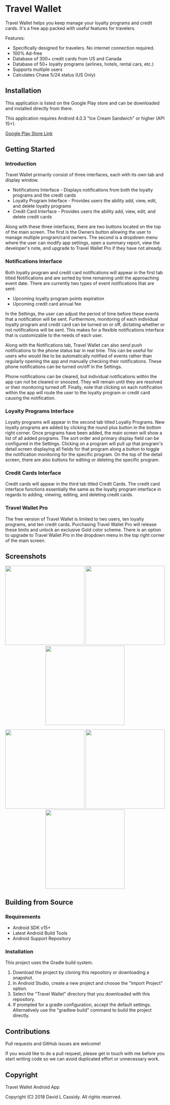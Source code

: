 
# Travel Wallet

Travel Wallet helps you keep manage your loyalty programs and credit cards. It's a free app packed with useful features for travelers.

Features:

- Specifically designed for travelers. No internet connection required.
- 100% Ad-free
- Database of 300+ credit cards from US and Canada
- Database of 50+ loyalty programs (airlines, hotels, rental cars, etc.)
- Supports multiple users
- Calculates Chase 5/24 status (US Only)

## Installation

This application is listed on the Google Play store and can be downloaded and installed directly from there.

This application requires Android 4.0.3 "Ice Cream Sandwich" or higher (API 15+).

[Google Play Store Link](https://play.google.com/store/apps/details?id=com.davidlcassidy.travelwallet "Travel Wallet")

## Getting Started

### Introduction

Travel Wallet primarily consist of three interfaces, each with its own tab and display window.

- Notifications Interface - Displays notifications from both the loyalty programs and the credit cards
- Loyalty Program Interface - Provides users the ability add, view, edit, and delete loyalty programs
- Credit Card Interface - Provides users the ability add, view, edit, and delete credit cards

Along with these three interfaces, there are two buttons located on the top of the main screen. The first is the Owners button allowing the user to manage multiple program/card owners. The second is a dropdown menu where the user can modify app settings, open a summary report, view the developer's note, and upgrade to Travel Wallet Pro if they have not already.

### Notifications Interface

Both loyalty program and credit card notifications will appear in the first tab titled Notifications and are sorted by time remaining until the approaching event date. There are currently two types of event notifications that are sent:

- Upcoming loyalty program points expiration
- Upcoming credit card annual fee

In the Settings, the user can adjust the period of time before these events that a notification will be sent. Furthermore, monitoring of each individual loyalty program and credit card can be turned on or off, dictating whether or not notifications will be sent. This makes for a flexible notifications interface that is customizable to the needs of each user.

Along with the Notifications tab, Travel Wallet can also send push notifications to the phone status bar in real time. This can be useful for users who would like to be automatically notified of events rather than regularly opening the app and manually checking their notifications. These phone notifications can be turned on/off in the Settings. 

Phone notifications can be cleared, but individual notifications within the app can not be cleared or snoozed. They will remain until they are resolved or their monitoring turned off. Finally, note that clicking on each notification within the app will route the user to the loyalty program or credit card causing the notification.

### Loyalty Programs Interface

Loyalty programs will appear in the second tab titled Loyalty Programs. New loyalty programs are added by clicking the round plus button in the bottom right corner. Once programs have been added, the main screen will show a list of all added programs. The sort order and primary display field can be configured in the Settings. Clicking on a program will pull up that program's detail screen displaying all fields for that program along a button to toggle the notification monitoring for the specific program. On the top of the detail screen, there are also buttons for editing or deleting the specific program.

### Credit Cards Interface

Credit cards will appear in the third tab titled Credit Cards. The credit card interface functions essentially the same as the loyalty program interface in regards to adding, viewing, editing, and deleting credit cards.

### Travel Wallet Pro

The free version of Travel Wallet is limited to two users, ten loyalty programs, and ten credit cards. Purchasing Travel Wallet Pro will release these limits and unlock an exclusive Gold color scheme. There is an option to upgrade to Travel Wallet Pro in the dropdown menu in the top right corner of the main screen.

## Screenshots

<p align="center">
  <img src="screenshots/basic/screenshot_1.png" width="250">
  <img src="screenshots/basic/screenshot_2.png" width="250">
  <img src="screenshots/basic/screenshot_3.png" width="250">
</p>

<p align="center">
  <img src="screenshots/basic/screenshot_4.png" width="250">
  <img src="screenshots/basic/screenshot_5.png" width="250">
  <img src="screenshots/basic/screenshot_6.png" width="250">
</p>

## Building from Source

### Requirements

- Android SDK v15+
- Latest Android Build Tools
- Android Support Repository

### Installation

This project uses the Gradle build system.

1. Download the project by cloning this repository or downloading a snapshot.
1. In Android Studio, create a new project and choose the "Import Project" option.
1. Select the "Travel Wallet" directory that you downloaded with this repository.
1. If prompted for a gradle configuration, accept the default settings. Alternatively use the "gradlew build" command to build the project directly.

## Contributions

Pull requests and GitHub issues are welcome!

If you would like to do a pull request, please get in touch with me before you start writing code so we 
can avoid duplicated effort or unnecessary work.

## Copyright

Travel Wallet Android App

Copyright (C) 2018 David L Cassidy. All rights reserved.
